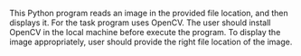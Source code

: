 This Python program reads an image in the provided file location, and then displays it.
For the task program uses OpenCV. 
The user should install OpenCV in the local machine before execute the program.
To display the image appropriately, user should provide the right file location of the image.  